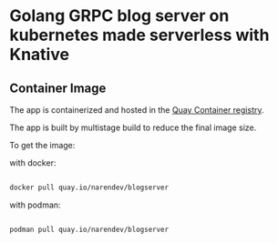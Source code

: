 # Golang GRPC blog server on kubernetes made serverless with Knative 



## Container Image

The app is containerized and hosted in the [Quay Container registry](https://quay.io/repository/narendev/blogserver?tab=tags).   

The app is built by multistage build to reduce the final image size.     

To get the image:

with docker:

```bash

docker pull quay.io/narendev/blogserver

```


with podman:

```bash

podman pull quay.io/narendev/blogserver

```


<!-- to generate a grpc code, `protoc-gen-go-grpc` plugin must be used instead of `protoc-gen-go` plugin


so the generate command is 

```
protoc --go-grpc_out=./ --go_out=./ ./blogpb/blog.proto
```

to generate the grpc part `--go-grpc_out` option is added and to generate the go part `--go_out` option is added

inside the blog.proto file, the option go_package value must follow this convention 
https://developers.google.com/protocol-buffers/docs/reference/go-generated#package
 -->